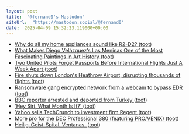 ```yaml
---
layout: post
title:  "@fernand0's Mastodon"
siteUrl:  "https://mastodon.social/@fernand0"
date:  2025-04-09 15:32:23.119000+00:00
---
```

*  [Why do all my home appliances sound like R2-D2? ](https://shkspr.mobi/blog/2025/03/why-do-all-my-home-appliances-sound-like-r2-d2) ([toot](https://mastodon.social/@fernand0/114308726332546921))
*  [What Makes Diego Velázquez’s Las Meninas One of the Most Fascinating Paintings in Art History ](https://www.openculture.com/2025/02/what-makes-diego-velazquezs-las-meninas-one-of-the-most-fascinating-paintings-in-art-history.htm) ([toot](https://mastodon.social/@fernand0/114308496619259426))
*  [Two United Pilots Forget Passports Before International Flights Just A Week Apart ](https://www.gatechecked.com/two-united-pilots-forget-passports-before-international-flights-just-a-week-apart-1030) ([toot](https://mastodon.social/@fernand0/114308138532442165))
*  [Fire shuts down London's Heathrow Airport, disrupting thousands of flights ](https://apnews.com/article/britain-london-fire-heathrow-airport-6d63b2f6615e8ff39f2647641bfbc16) ([toot](https://mastodon.social/@fernand0/114308044414089845))
*  [Ransomware gang encrypted network from a webcam to bypass EDR ](https://www.bleepingcomputer.com/news/security/ransomware-gang-encrypted-network-from-a-webcam-to-bypass-edr) ([toot](https://mastodon.social/@fernand0/114307825031870055))
*  [BBC reporter arrested and deported from Turkey ](https://www.bbc.com/news/articles/cly34rg5ee5o?xtor=AL-71-%5Bpartner%5D-%5Bbbc.news.twitter%5D-%5Bheadline%5D-%5Bnews%5D-%5Bbizdev%5D-%5Bisapi%5) ([toot](https://mastodon.social/@fernand0/114307499665184022))
*  [‘Hey Siri, What Month Is It?’ ](https://daringfireball.net/linked/2025/03/19/hey-siri-what-month-is-i) ([toot](https://mastodon.social/@fernand0/114307364374949242))
*  [Yahoo sells TechCrunch to investment firm Regent ](https://www.axios.com/2025/03/21/yahoo-techcrunch-regen) ([toot](https://mastodon.social/@fernand0/114306988608624261))
*  [More pro for the DEC Professional 380 (featuring PRO/VENIX) ](https://oldvcr.blogspot.com/2025/03/more-pro-for-dec-professional-380.htm) ([toot](https://mastodon.social/@fernand0/114305455699330321))
*  [Heilig-Geist-Spital. Ventanas. ](https://www.flickr.com/photos/fernand0/54400602568) ([toot](https://mastodon.social/@fernand0/114305417792603308))
